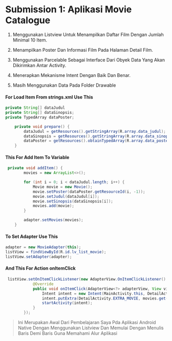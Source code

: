# Submission 1: Aplikasi Movie Catalogue

1. Menggunakan Listview Untuk Menampilkan Daftar Film Dengan Jumlah Minimal 10 Item.

3. Menampilkan Poster Dan Informasi Film Pada Halaman Detail Film.

5. Menggunakan Parcelable Sebagai Interface Dari Obyek Data Yang Akan Dikirimkan Antar Activity.

7. Menerapkan Mekanisme Intent Dengan Baik Dan Benar.

9. Masih Menggunakan Data Pada Folder Drawable

#### For Load Item From strings.xml Use This
```java
private String[] dataJudul
private String[] dataSinopsis;
private TypedArray dataPoster;

    private void prepare() {
        dataJudul = getResources().getStringArray(R.array.data_judul);
        dataSinopsis = getResources().getStringArray(R.array.data_sinopsis);
        dataPoster = getResources().obtainTypedArray(R.array.data_poster);
    }
```
#### This For Add Item To Variable
```java
 private void addItem() {
        movies = new ArrayList<>();

        for (int i = 0; i < dataJudul.length; i++) {
            Movie movie = new Movie();
            movie.setPoster(dataPoster.getResourceId(i, -1));
            movie.setJudul(dataJudul[i]);
            movie.setSinopsis(dataSinopsis[i]);
            movies.add(movie);
        }

        adapter.setMovies(movies);
    }
```
#### To Set Adapter Use This
```java
adapter = new MovieAdapter(this);
listView = findViewById(R.id.lv_list_movie);
listView.setAdapter(adapter);
```
#### And This For Action onItemClick
```java
 listView.setOnItemClickListener(new AdapterView.OnItemClickListener() {
            @Override
            public void onItemClick(AdapterView<?> adapterView, View view, int i, long l) {
                Intent intent = new Intent(MainActivity.this, DetailActivity.class);
                intent.putExtra(DetailActivity.EXTRA_MOVIE, movies.get(i));
                startActivity(intent);
            }
        });
```
> Ini Merupakan Awal Dari Pembelajaran Saya Pda Aplikasi Android Native Dengan Menggunakan Listview Dan Memulai Dengan Menulis Baris Demi Baris Guna Memahami Alur Aplikasi
